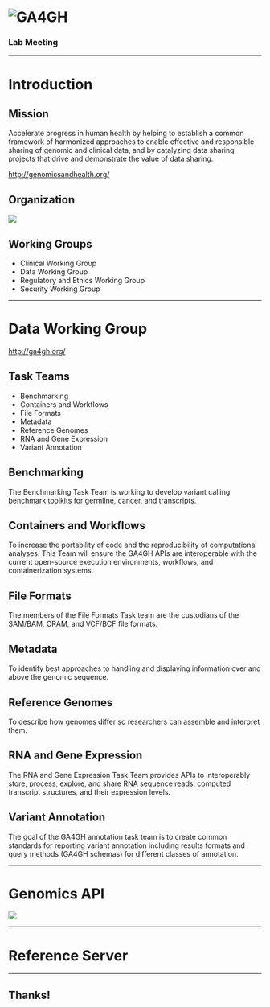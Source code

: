 # ![GA4GH](http://genomicsandhealth.org/files/logo_ga.png)<!-- .element: style="width: 70%; box-shadow: none; margin-bottom: 0em;"-->

<!-- .element: style="margin-top: 1.2em;"-->
### Lab Meeting

------

# Introduction


## Mission
<!-- .element: style="margin-bottom: 0.6em;"-->

<!-- panel->(blue) -->
Accelerate progress in human health by helping to establish a common framework of harmonized approaches to enable effective and responsible sharing of genomic and clinical data, and by catalyzing data sharing projects that drive and demonstrate the value of data sharing.

<!-- .element: class="footer"-->
http://genomicsandhealth.org/


## Organization

![](http://genomicsandhealth.org/files/Global-Alliance-how-we-work-v2.jpg)<!-- .element: style="width: 70%; box-shadow: none;margin-bottom: 0em;"-->


## Working Groups
<!-- .element: style="margin-bottom: 0.6em;"-->

- Clinical Working Group
- Data Working Group
- Regulatory and Ethics Working Group
- Security Working Group

------

# Data Working Group

http://ga4gh.org/


## Task Teams

- Benchmarking
- Containers and Workflows
- File Formats
- Metadata
- Reference Genomes
- RNA and Gene Expression
- Variant Annotation


## Benchmarking
<!-- .element: style="margin-bottom: 0.6em;"-->

<!-- panel->(blue) -->
The Benchmarking Task Team is working to develop variant calling benchmark toolkits for germline, cancer, and transcripts.


## Containers and Workflows
<!-- .element: style="margin-bottom: 0.6em;"-->

<!-- panel->(blue) -->
To increase the portability of code and the reproducibility of computational analyses. This Team will ensure the GA4GH APIs are interoperable with the current open-source execution environments, workflows, and containerization systems.


## File Formats
<!-- .element: style="margin-bottom: 0.6em;"-->

<!-- panel->(blue) -->
The members of the File Formats Task team are the custodians of the SAM/BAM, CRAM, and VCF/BCF file formats.


## Metadata
<!-- .element: style="margin-bottom: 0.6em;"-->

<!-- panel->(blue) -->
To identify best approaches to handling and displaying information over and above the genomic sequence.


## Reference Genomes
<!-- .element: style="margin-bottom: 0.6em;"-->

<!-- panel->(blue) -->
To describe how genomes differ so researchers can assemble and interpret them.


## RNA and Gene Expression
<!-- .element: style="margin-bottom: 0.6em;"-->

<!-- panel->(blue) -->
The RNA and Gene Expression Task Team provides APIs to interoperably store, process, explore, and share RNA sequence reads, computed transcript structures, and their expression levels.


## Variant Annotation
<!-- .element: style="margin-bottom: 0.6em;"-->

<!-- panel->(blue) -->
The goal of the GA4GH annotation task team is to create common standards for reporting variant annotation including results formats and query methods (GA4GH schemas) for different classes of annotation.

------

# Genomics API


![](http://ga4gh.org/assets/images/documentation/GA4GH_API_interop.png)

------

# Reference Server

------

## Thanks!
<!-- .element: style="font-size: 3.2em;"-->
